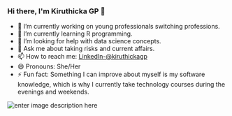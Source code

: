### Hi there, I'm Kiruthicka GP  👋

- 🔭 I’m currently working on young professionals switching professions. 
- 🌱 I’m currently learning R programming.
- 🤔 I’m looking for help with data science concepts. 
- 💬 Ask me about taking risks and current affairs. 
- 📫 How to reach me: [LinkedIn-@kiruthickagp](https://www.linkedin.com/in/kiruthicka-gp-a48a351a8/)
- 😄 Pronouns: She/Her
- ⚡ Fun fact: Something I can improve about myself is my software knowledge, which is why I currently take technology courses during the evenings and weekends.


![enter image description here](http://github-readme-stats.vercel.app/api?username=kiruthickagp&&show-icons=true&title_color=ffffff&icon_color-bb2acf&text_color=daf7dc&bg_color=151515
)
